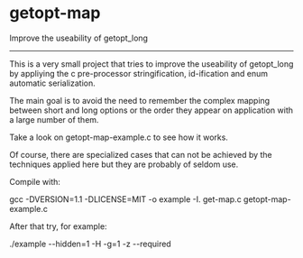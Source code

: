 getopt-map
==========

Improve the useability of getopt_long

--------------------------------------------------

This is a very small project that tries to improve
the useability of getopt_long by appliying the
c pre-processor stringification, id-ification
and enum automatic serialization.

The main goal is to avoid the need to remember the
complex mapping between short and long options or 
the order they appear on application with a large 
number of them.
 
Take a look on getopt-map-example.c to see how it works.

Of course, there are specialized cases that can not
be achieved by the techniques applied here but they
are probably of seldom use.

Compile with:

gcc -DVERSION=1.1 -DLICENSE=MIT -o example -I. get-map.c getopt-map-example.c

After that try, for example:

./example --hidden=1 -H -g=1 -z --required

